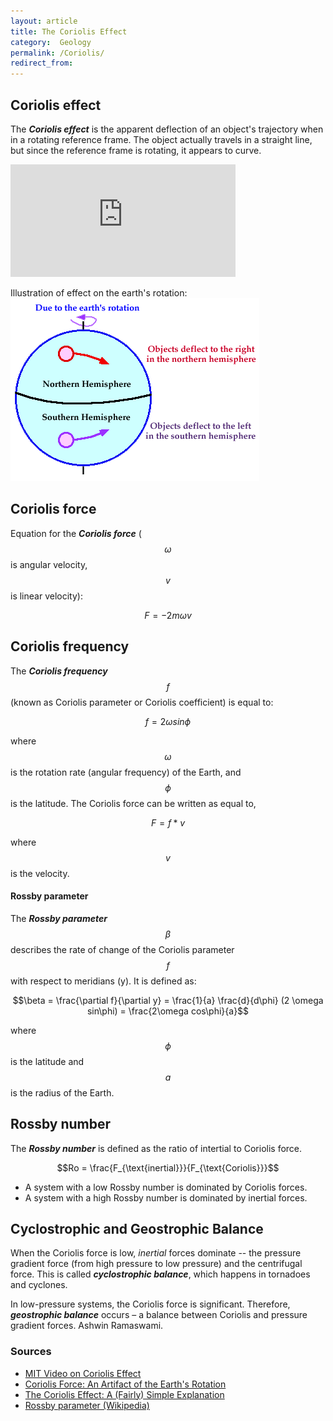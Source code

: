 ```yaml
---
layout: article
title: The Coriolis Effect
category:  Geology
permalink: /Coriolis/
redirect_from:
---
```


## Coriolis effect

The ***Coriolis effect*** is the apparent deflection of an object's trajectory when in a rotating reference frame. The object actually travels in a straight line, but since the reference frame is rotating, it appears to curve.

<iframe width="360" height="180" src="http://video.mit.edu/embed/4407/" frameborder="0"></iframe>

Illustration of effect on the earth's rotation:
<img src="images/coriolisEarth.gif">

## Coriolis force
Equation for the ***Coriolis force*** ($$\omega$$ is angular velocity, $$v$$ is linear velocity):

$$F = -2m \omega v$$

## Coriolis frequency
The ***Coriolis frequency*** $$f$$ (known as Coriolis parameter or Coriolis coefficient) is equal to:

$$f = 2 \omega sin \phi$$

where $$\omega$$ is the rotation rate (angular frequency) of the Earth, and $$\phi$$ is the latitude. The Coriolis force can be written as equal to,

$$F = f * v$$

where $$v$$ is the velocity.

#### Rossby parameter

The ***Rossby parameter*** $$\beta$$ describes the rate of change of the Coriolis parameter $$f$$ with respect to meridians (y). It is defined as:

$$\beta = \frac{\partial f}{\partial y} = \frac{1}{a} \frac{d}{d\phi}  (2 \omega sin\phi) = \frac{2\omega cos\phi}{a}$$

where $$\phi$$ is the latitude and $$a$$ is the radius of the Earth.

## Rossby number

The ***Rossby number*** is defined as the ratio of intertial to Coriolis force.

$$Ro = \frac{F_{\text{inertial}}}{F_{\text{Coriolis}}}$$

* A system with a low Rossby number is dominated by Coriolis forces.
* A system with a high Rossby number is dominated by inertial forces.

## Cyclostrophic and Geostrophic Balance

When the Coriolis force is low, *inertial* forces dominate -- the pressure gradient force (from high pressure to low pressure) and the centrifugal force. This is called ***cyclostrophic balance***, which happens in tornadoes and cyclones.

In low-pressure systems, the Coriolis force is significant. Therefore, ***geostrophic balance*** occurs – a balance between Coriolis and pressure gradient forces.
	Ashwin Ramaswami.

### Sources
* [MIT Video on Coriolis Effect](http://video.mit.edu/watch/the-coriolis-effect-4407/)
* [Coriolis Force: An Artifact of the Earth's Rotation](http://ww2010.atmos.uiuc.edu/(Gh)/guides/mtr/fw/crls.rxml)
* [The Coriolis Effect: A (Fairly) Simple Explanation](https://stratus.ssec.wisc.edu/courses/gg101/coriolis/coriolis.html)
* [Rossby parameter (Wikipedia)](https://en.wikipedia.org/wiki/Rossby_parameter)

<!--
### Tossups
15. This force names the cross-terms composed of the product of two different generalized coordinates in the Euler-Lagrange equations. This force stabilizes the fourth and fifth Lagrange points. It opposes pressure in geostrophic flow. Because this force always acts perpendicular to the velocity of the bob at the end of (*) Foucault's pendulum, it does no work on the bob. The magnitude of this force is given as two times the cross product of an angular velocity and a linear velocity. The namesake coefficient of this force is proportional to the sine of the latitude and the rotation rate of Earth. It explains why a ball thrown from a carousel appears to deflect, depending on the hemisphere. For 10 points, name this fictitious force seen in rotating reference frames. ANSWER: Coriolis force [or the Coriolis effect] <Silverman>
-->